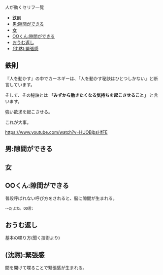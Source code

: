 
人が動くセリフ一覧

- [鉄則](#鉄則)
- [男:隙間ができる](#男隙間ができる)
- [女](#女)
- [OOくん:隙間ができる](#ooくん隙間ができる)
- [おうむ返し](#おうむ返し)
- [(沈黙):緊張感](#沈黙緊張感)



## 鉄則

『人を動かす』の中でカーネギーは、「人を動かす秘訣はひとつしかない」と断言しています。

そして、その秘訣とは **「みずから動きたくなる気持ちを起こさせること」**
と言います。

強い欲求を起こさせる。

これが大事。

https://www.youtube.com/watch?v=HUOBjbsHfFE



## 男:隙間ができる



## 女


## OOくん:隙間ができる

普段呼ばれない呼び方をされると、脳に隙間が生まれる。

    〜だよね。OO君:

## おうむ返し

基本の喋り方(聞く技術より)



## (沈黙):緊張感

間を開けて喋ることで緊張感が生まれる。




